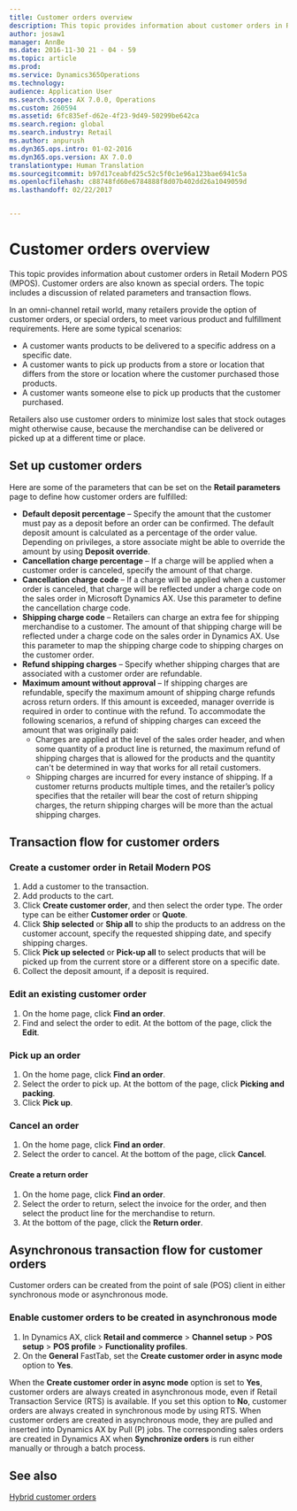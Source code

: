 ```yaml
---
title: Customer orders overview
description: This topic provides information about customer orders in Retail Modern POS (MPOS). Customer orders are also known as special orders. The topic includes a discussion of related parameters and transaction flows.
author: josaw1
manager: AnnBe
ms.date: 2016-11-30 21 - 04 - 59
ms.topic: article
ms.prod: 
ms.service: Dynamics365Operations
ms.technology: 
audience: Application User
ms.search.scope: AX 7.0.0, Operations
ms.custom: 260594
ms.assetid: 6fc835ef-d62e-4f23-9d49-50299be642ca
ms.search.region: global
ms.search.industry: Retail
ms.author: anpurush
ms.dyn365.ops.intro: 01-02-2016
ms.dyn365.ops.version: AX 7.0.0
translationtype: Human Translation
ms.sourcegitcommit: b97d17ceabfd25c52c5f0c1e96a123bae6941c5a
ms.openlocfilehash: c88748fd60e6784888f8d07b402dd26a1049059d
ms.lasthandoff: 02/22/2017


---
```


# <a name="customer-orders-overview"></a>Customer orders overview

This topic provides information about customer orders in Retail Modern POS (MPOS). Customer orders are also known as special orders. The topic includes a discussion of related parameters and transaction flows.

In an omni-channel retail world, many retailers provide the option of customer orders, or special orders, to meet various product and fulfillment requirements. Here are some typical scenarios:

-   A customer wants products to be delivered to a specific address on a specific date.
-   A customer wants to pick up products from a store or location that differs from the store or location where the customer purchased those products.
-   A customer wants someone else to pick up products that the customer purchased.

Retailers also use customer orders to minimize lost sales that stock outages might otherwise cause, because the merchandise can be delivered or picked up at a different time or place.

## <a name="set-up-customer-orders"></a>Set up customer orders
Here are some of the parameters that can be set on the **Retail parameters** page to define how customer orders are fulfilled:

-   **Default deposit percentage** – Specify the amount that the customer must pay as a deposit before an order can be confirmed. The default deposit amount is calculated as a percentage of the order value. Depending on privileges, a store associate might be able to override the amount by using **Deposit override**.
-   **Cancellation charge percentage** – If a charge will be applied when a customer order is canceled, specify the amount of that charge.
-   **Cancellation charge code** – If a charge will be applied when a customer order is canceled, that charge will be reflected under a charge code on the sales order in Microsoft Dynamics AX. Use this parameter to define the cancellation charge code.
-   **Shipping charge code** – Retailers can charge an extra fee for shipping merchandise to a customer. The amount of that shipping charge will be reflected under a charge code on the sales order in Dynamics AX. Use this parameter to map the shipping charge code to shipping charges on the customer order.
-   **Refund shipping charges** – Specify whether shipping charges that are associated with a customer order are refundable.
-   **Maximum amount without approval** – If shipping charges are refundable, specify the maximum amount of shipping charge refunds across return orders. If this amount is exceeded, manager override is required in order to continue with the refund. To accommodate the following scenarios, a refund of shipping charges can exceed the amount that was originally paid:
    -   Charges are applied at the level of the sales order header, and when some quantity of a product line is returned, the maximum refund of shipping charges that is allowed for the products and the quantity can't be determined in way that works for all retail customers.
    -   Shipping charges are incurred for every instance of shipping. If a customer returns products multiple times, and the retailer’s policy specifies that the retailer will bear the cost of return shipping charges, the return shipping charges will be more than the actual shipping charges.

## <a name="transaction-flow-for-customer-orders"></a>Transaction flow for customer orders
### <a name="create-a-customer-order-in-retail-modern-pos"></a>Create a customer order in Retail Modern POS

1.  Add a customer to the transaction.
2.  Add products to the cart.
3.  Click **Create customer order**, and then select the order type. The order type can be either **Customer order** or **Quote**.
4.  Click **Ship selected** or **Ship all** to ship the products to an address on the customer account, specify the requested shipping date, and specify shipping charges.
5.  Click **Pick up selected** or **Pick-up all** to select products that will be picked up from the current store or a different store on a specific date.
6.  Collect the deposit amount, if a deposit is required.

### <a name="edit-an-existing-customer-order"></a>Edit an existing customer order

1.  On the home page, click **Find an order**.
2.  Find and select the order to edit. At the bottom of the page, click the **Edit**.

### <a name="pick-up-an-order"></a>Pick up an order

1.  On the home page, click **Find an order**.
2.  Select the order to pick up. At the bottom of the page, click **Picking and packing**.
3.  Click **Pick up**.

### <a name="cancel-an-order"></a>Cancel an order

1.  On the home page, click **Find an order**.
2.  Select the order to cancel. At the bottom of the page, click **Cancel**.

#### <a name="create-a-return-order"></a>Create a return order

1.  On the home page, click **Find an order**.
2.  Select the order to return, select the invoice for the order, and then select the product line for the merchandise to return.
3.  At the bottom of the page, click the **Return order**.

## <a name="asynchronous-transaction-flow-for-customer-orders"></a>Asynchronous transaction flow for customer orders
Customer orders can be created from the point of sale (POS) client in either synchronous mode or asynchronous mode.

### <a name="enable-customer-orders-to-be-created-in-asynchronous-mode"></a>Enable customer orders to be created in asynchronous mode

1.  In Dynamics AX, click **Retail and commerce** &gt; **Channel setup** &gt; **POS setup** &gt; **POS profile** &gt; **Functionality profiles**.
2.  On the **General** FastTab, set the **Create customer order in async mode** option to **Yes**.

When the **Create customer order in async mode** option is set to **Yes**, customer orders are always created in asynchronous mode, even if Retail Transaction Service (RTS) is available. If you set this option to **No**, customer orders are always created in synchronous mode by using RTS. When customer orders are created in asynchronous mode, they are pulled and inserted into Dynamics AX by Pull (P) jobs. The corresponding sales orders are created in Dynamics AX when **Synchronize orders** is run either manually or through a batch process.

<a name="see-also"></a>See also
--------

[Hybrid customer orders](hybrid-customer-orders.md)


